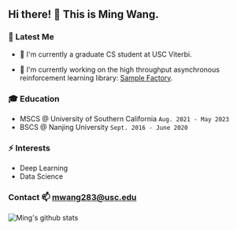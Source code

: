## Hi there! 👋 This is Ming Wang.

### 👀 Latest Me

- 🔭 I'm currently a graduate CS student at USC Viterbi. 

- 🌱 I'm currently working on the high throughput asynchronous reinforcement learning library: [Sample Factory](https://github.com/alex-petrenko/sample-factory).

### :mortar_board: Education
- MSCS @ University of Southern California `Aug. 2021 - May 2023`
- BSCS @ Nanjing University `Sept. 2016 - June 2020`

### ⚡ Interests
- Deep Learning
- Data Science

### Contact 📫 mwang283@usc.edu

![Ming's github stats](https://github-readme-stats.vercel.app/api?username=wmFrank&show_icons=true&theme=tokyonight)

<!--
**wmFrank/wmFrank** is a ✨ _special_ ✨ repository because its `README.md` (this file) appears on your GitHub profile.

Here are some ideas to get you started:

- 🔭 I’m currently working on ...
- 🌱 I’m currently learning ...
- 👯 I’m looking to collaborate on ...
- 🤔 I’m looking for help with ...
- 💬 Ask me about ...
- 📫 How to reach me: ...
- 😄 Pronouns: ...
- ⚡ Fun fact: ...
-->
